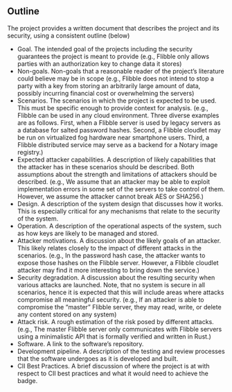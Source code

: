 ## Outline

The project provides a written document that describes the
project and its security, using a consistent outline (below)

* Goal. The intended goal of the projects including the security guarantees
the project is meant to provide (e.g., Flibble only allows parties with an
authorization key to change data it stores)
* Non-goals.  Non-goals that a reasonable reader of the project’s literature
could believe may be in scope (e.g., Flibble does not intend to stop a
party with a key from storing an arbitrarily large amount of data, possibly
incurring financial cost or overwhelming the servers)
* Scenarios.  The scenarios in which the project is expected to be used.
This must be specific enough to provide context for analysis.  (e.g.,
Flibble can be used in any cloud environment.  Three diverse examples are
as follows.  First, when a Flibble server is used by legacy servers as a
database for salted password hashes.  Second, a Flibble cloudlet may be run
on virtualized fog hardware near smartphone users.  Third, a Flibble
distributed service may serve as a backend for a Notary image registry.)
* Expected attacker capabilities.  A description of likely capabilities that
the attacker has in these scenarios should be described.  Both assumptions
about the strength and limitations of attackers should be described.
(e.g., We assume that an attacker may be able to exploit implementation
errors in some set of the servers to take control of them.  However, we
assume the attacker cannot break AES or SHA256.)
* Design.  A description of the system design that discusses how it works.
This is especially critical for any mechanisms that relate to the security
of the system.
* Operation.  A description of the operational aspects of the system, such as
how keys are likely to be managed and stored.
* Attacker motivations.  A discussion about the likely goals of an attacker.
This likely relates closely to the impact of different attacks in the
scenarios.  (e.g., In the password hash case, the attacker wants to expose
those hashes on the Flibble server.  However, a Flibble cloudlet attacker
may find it more interesting to bring down the service.)
* Security degradation.  A discussion about the resulting security when
various attacks are launched.  Note, that no system is secure in all
scenarios, hence it is expected that this will include areas where attacks
compromise all meaningful security.  (e.g., If an attacker is able to
compromise the “master” Flibble server, they may read, write, or delete any
content stored on any system) 
* Attack risk.  A rough estimation of the risk posed by different attacks.
(e.g., The master Flibble server only communicates with Flibble servers
using a minimalistic API that is formally verified and written in Rust.)
* Software.  A link to the software’s repository.
* Development pipeline.  A description of the testing and review processes
that the software undergoes as it is developed and built.
* CII Best Practices.  A brief discussion of where the project is at with
respect to CII best practices and what it would need to achieve the badge.


